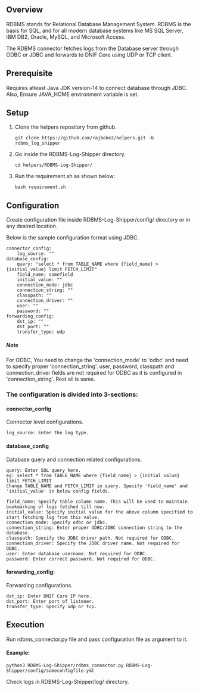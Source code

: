 ## Overview

RDBMS stands for Relational Database Management System. RDBMS is the basis for SQL, and for all modern database systems like MS SQL Server, IBM DB2, Oracle, MySQL, and Microsoft Access.

The RDBMS connector fetches logs from the Database server through ODBC or JDBC and forwards to DNIF Core using UDP or TCP client.

## Prerequisite

Requires atleast Java JDK version-14 to connect database through JDBC. Also, Ensure JAVA_HOME environment variable is set.

## Setup

1. Clone the helpers repository from github.

    `git clone https://github.com/rajboke2/helpers.git -b rdbms_log_shipper`
2. Go inside the RDBMS-Log-Shipper directory.

    `cd helpers/RDBMS-Log-Shipper/`
3. Run the requirement.sh as shown below:

    `bash requirement.sh`

## Configuration

Create configuration file inside RDBMS-Log-Shipper/config/ directory or in any desired location.

Below is the sample configuration format using JDBC.

    connector_config:
        log_source: ""
    database_config:
        query: "select * from TABLE_NAME where {field_name} > {initial_value} limit FETCH_LIMIT"
        field_name: somefield
        initial_value: ""
        connection_mode: jdbc
        connection_string: ""
        classpath: ""
        connection_driver: ""
        user: ""
        password: ""
    forwarding_config:
        dst_ip: ""
        dst_port: ""
        transfer_type: udp

##### Note
For ODBC, You need to change the 'connection_mode' to 'odbc' and need to specify proper 'connection_string'.
user, password, classpath and connection_driver fields are not required for ODBC as it is configured in 'connection_string'. Rest all is same.

### The configuration is divided into 3-sections:

#### connector_config
Connector level configurations.

    log_source: Enter the log type.

#### database_config
Database query and connection related configurations.

    query: Enter SQL query here.
    eg: select * from TABLE_NAME where {field_name} > {initial_value} limit FETCH_LIMIT
    Change TABLE_NAME and FETCH_LIMIT in query. Specify 'field_name' and 'initial_value' in below config fields.
    
    field_name: Specify table column name. This will be used to maintain bookmarking of logs fetched till now.
    initial_value: Specify initial value for the above column specified to start fetching log from this value.
    connection_mode: Specify odbc or jdbc.
    connection_string: Enter proper ODBC/JDBC connection string to the database.
    classpath: Specify the JDBC driver path. Not required for ODBC.
    connection_driver: Specify the JDBC driver name. Not required for ODBC.
    user: Enter database username. Not required for ODBC.
    password: Enter correct password. Not required for ODBC.

#### forwarding_config:
Forwarding configurations.

    dst_ip: Enter DNIF Core IP here.
    dst_port: Enter port of listener.
    transfer_type: Specify udp or tcp.

## Execution

Run rdbms_connector.py file and pass configuration file as argument to it.
#### Example:

    python3 RDBMS-Log-Shipper/rdbms_connector.py RDBMS-Log-Shipper/config/someconfigfile.yml
    
Check logs in RDBMS-Log-Shipper/log/ directory.